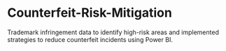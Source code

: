 # Counterfeit-Risk-Mitigation
Trademark infringement data to identify high-risk areas and implemented strategies to reduce counterfeit incidents using Power BI.
